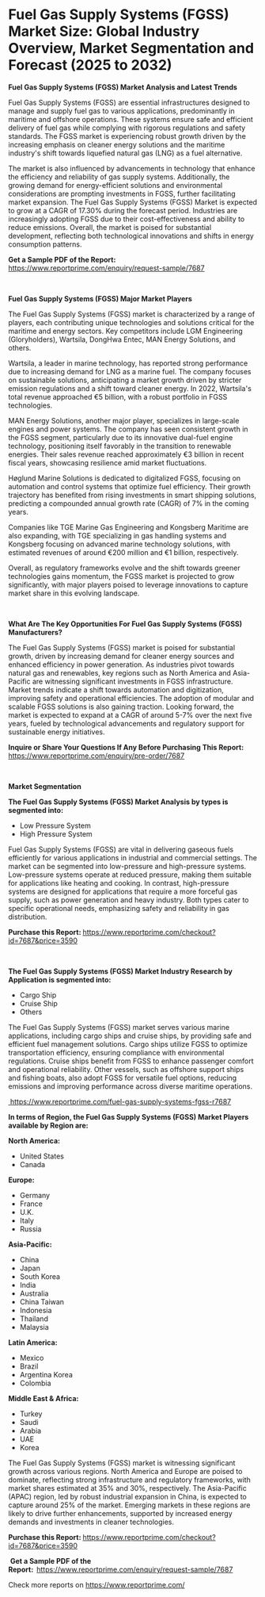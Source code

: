 <p><h1>Fuel Gas Supply Systems (FGSS) Market Size: Global Industry Overview, Market Segmentation and Forecast (2025 to 2032)</h1></p><p><strong>Fuel Gas Supply Systems (FGSS) Market Analysis and Latest Trends</strong></p>
<p><p>Fuel Gas Supply Systems (FGSS) are essential infrastructures designed to manage and supply fuel gas to various applications, predominantly in maritime and offshore operations. These systems ensure safe and efficient delivery of fuel gas while complying with rigorous regulations and safety standards. The FGSS market is experiencing robust growth driven by the increasing emphasis on cleaner energy solutions and the maritime industry's shift towards liquefied natural gas (LNG) as a fuel alternative. </p><p>The market is also influenced by advancements in technology that enhance the efficiency and reliability of gas supply systems. Additionally, the growing demand for energy-efficient solutions and environmental considerations are prompting investments in FGSS, further facilitating market expansion. The Fuel Gas Supply Systems (FGSS) Market is expected to grow at a CAGR of 17.30% during the forecast period. Industries are increasingly adopting FGSS due to their cost-effectiveness and ability to reduce emissions. Overall, the market is poised for substantial development, reflecting both technological innovations and shifts in energy consumption patterns.</p></p>
<p><strong>Get a Sample PDF of the Report:&nbsp;</strong> <a href="https://www.reportprime.com/enquiry/request-sample/7687?utm_campaign=2317&utm_medium=2&utm_source=Github&utm_content=ia&utm_term=19032025&utm_id=fuel-gas-supply-systems-fgss">https://www.reportprime.com/enquiry/request-sample/7687</a></p>
<p>&nbsp;</p>
<p><strong>Fuel Gas Supply Systems (FGSS) Major Market Players</strong></p>
<p><p>The Fuel Gas Supply Systems (FGSS) market is characterized by a range of players, each contributing unique technologies and solutions critical for the maritime and energy sectors. Key competitors include LGM Engineering (Gloryholders), Wartsila, DongHwa Entec, MAN Energy Solutions, and others.</p><p>Wartsila, a leader in marine technology, has reported strong performance due to increasing demand for LNG as a marine fuel. The company focuses on sustainable solutions, anticipating a market growth driven by stricter emission regulations and a shift toward cleaner energy. In 2022, Wartsila's total revenue approached €5 billion, with a robust portfolio in FGSS technologies.</p><p>MAN Energy Solutions, another major player, specializes in large-scale engines and power systems. The company has seen consistent growth in the FGSS segment, particularly due to its innovative dual-fuel engine technology, positioning itself favorably in the transition to renewable energies. Their sales revenue reached approximately €3 billion in recent fiscal years, showcasing resilience amid market fluctuations.</p><p>Høglund Marine Solutions is dedicated to digitalized FGSS, focusing on automation and control systems that optimize fuel efficiency. Their growth trajectory has benefited from rising investments in smart shipping solutions, predicting a compounded annual growth rate (CAGR) of 7% in the coming years.</p><p>Companies like TGE Marine Gas Engineering and Kongsberg Maritime are also expanding, with TGE specializing in gas handling systems and Kongsberg focusing on advanced marine technology solutions, with estimated revenues of around €200 million and €1 billion, respectively.</p><p>Overall, as regulatory frameworks evolve and the shift towards greener technologies gains momentum, the FGSS market is projected to grow significantly, with major players poised to leverage innovations to capture market share in this evolving landscape.</p></p>
<p>&nbsp;</p>
<p><strong>What Are The Key Opportunities For Fuel Gas Supply Systems (FGSS) Manufacturers?</strong></p>
<p><p>The Fuel Gas Supply Systems (FGSS) market is poised for substantial growth, driven by increasing demand for cleaner energy sources and enhanced efficiency in power generation. As industries pivot towards natural gas and renewables, key regions such as North America and Asia-Pacific are witnessing significant investments in FGSS infrastructure. Market trends indicate a shift towards automation and digitization, improving safety and operational efficiencies. The adoption of modular and scalable FGSS solutions is also gaining traction. Looking forward, the market is expected to expand at a CAGR of around 5-7% over the next five years, fueled by technological advancements and regulatory support for sustainable energy initiatives.</p></p>
<p><strong>Inquire or Share Your Questions If Any Before Purchasing This Report:</strong> <a href="https://www.reportprime.com/enquiry/pre-order/7687?utm_campaign=2317&utm_medium=2&utm_source=Github&utm_content=ia&utm_term=19032025&utm_id=fuel-gas-supply-systems-fgss">https://www.reportprime.com/enquiry/pre-order/7687</a></p>
<p>&nbsp;</p>
<p><strong>Market Segmentation</strong></p>
<p><strong>The Fuel Gas Supply Systems (FGSS) Market Analysis by types is segmented into:</strong></p>
<p><ul><li>Low Pressure System</li><li>High Pressure System</li></ul></p>
<p><p>Fuel Gas Supply Systems (FGSS) are vital in delivering gaseous fuels efficiently for various applications in industrial and commercial settings. The market can be segmented into low-pressure and high-pressure systems. Low-pressure systems operate at reduced pressure, making them suitable for applications like heating and cooking. In contrast, high-pressure systems are designed for applications that require a more forceful gas supply, such as power generation and heavy industry. Both types cater to specific operational needs, emphasizing safety and reliability in gas distribution.</p></p>
<p><strong>Purchase this Report:&nbsp;</strong><a href="https://www.reportprime.com/checkout?id=7687&price=3590&utm_campaign=2317&utm_medium=2&utm_source=Github&utm_content=ia&utm_term=19032025&utm_id=fuel-gas-supply-systems-fgss">https://www.reportprime.com/checkout?id=7687&price=3590</a></p>
<p>&nbsp;</p>
<p><strong>The Fuel Gas Supply Systems (FGSS) Market Industry Research by Application is segmented into:</strong></p>
<p><ul><li>Cargo Ship</li><li>Cruise Ship</li><li>Others</li></ul></p>
<p><p>The Fuel Gas Supply Systems (FGSS) market serves various marine applications, including cargo ships and cruise ships, by providing safe and efficient fuel management solutions. Cargo ships utilize FGSS to optimize transportation efficiency, ensuring compliance with environmental regulations. Cruise ships benefit from FGSS to enhance passenger comfort and operational reliability. Other vessels, such as offshore support ships and fishing boats, also adopt FGSS for versatile fuel options, reducing emissions and improving performance across diverse maritime operations.</p></p>
<p><a href="https://www.reportprime.com/fuel-gas-supply-systems-fgss-r7687?utm_campaign=2317&utm_medium=2&utm_source=Github&utm_content=ia&utm_term=19032025&utm_id=fuel-gas-supply-systems-fgss">&nbsp;https://www.reportprime.com/fuel-gas-supply-systems-fgss-r7687</a></p>
<p><strong>In terms of Region, the Fuel Gas Supply Systems (FGSS) Market Players available by Region are:</strong></p>
<p>
    <p> <strong> North America: </strong>
        <ul>
            <li>United States</li>
            <li>Canada</li>
        </ul>
        </p> 
    <p> <strong> Europe: </strong>
        <ul>
            <li>Germany</li>
            <li>France</li>
            <li>U.K.</li>
            <li>Italy</li>
            <li>Russia</li>
        </ul>
        </p> 
    <p> <strong> Asia-Pacific: </strong>
        <ul>
            <li>China</li>
            <li>Japan</li>
            <li>South Korea</li>
            <li>India</li>
            <li>Australia</li>
            <li>China Taiwan</li>
            <li>Indonesia</li>
            <li>Thailand</li>
            <li>Malaysia</li>
        </ul>
        </p> 
    <p> <strong> Latin America: </strong>
        <ul>
            <li>Mexico</li>
            <li>Brazil</li>
            <li>Argentina Korea</li>
            <li>Colombia</li>
        </ul>
        </p> 
    <p> <strong> Middle East & Africa: </strong>
        <ul>
            <li>Turkey</li>
            <li>Saudi</li>
            <li>Arabia</li>
            <li>UAE</li>
            <li>Korea</li>
        </ul>
    </p>
    </p>
<p><p>The Fuel Gas Supply Systems (FGSS) market is witnessing significant growth across various regions. North America and Europe are poised to dominate, reflecting strong infrastructure and regulatory frameworks, with market shares estimated at 35% and 30%, respectively. The Asia-Pacific (APAC) region, led by robust industrial expansion in China, is expected to capture around 25% of the market. Emerging markets in these regions are likely to drive further enhancements, supported by increased energy demands and investments in cleaner technologies.</p></p>
<p><strong>Purchase this Report: </strong><a href="https://www.reportprime.com/checkout?id=7687&price=3590&utm_campaign=2317&utm_medium=2&utm_source=Github&utm_content=ia&utm_term=19032025&utm_id=fuel-gas-supply-systems-fgss">https://www.reportprime.com/checkout?id=7687&price=3590</a></p>
<p>&nbsp;<strong>Get a Sample PDF of the Report:&nbsp;&nbsp;</strong><a href="https://www.reportprime.com/enquiry/request-sample/7687?utm_campaign=2317&utm_medium=2&utm_source=Github&utm_content=ia&utm_term=19032025&utm_id=fuel-gas-supply-systems-fgss">https://www.reportprime.com/enquiry/request-sample/7687</a></p>
<p><strong></strong></p>
<p>Check more reports on <a href="https://www.reportprime.com/?utm_campaign=2317&utm_medium=2&utm_source=Github&utm_content=ia&utm_term=19032025&utm_id=fuel-gas-supply-systems-fgss">https://www.reportprime.com/</a></p>